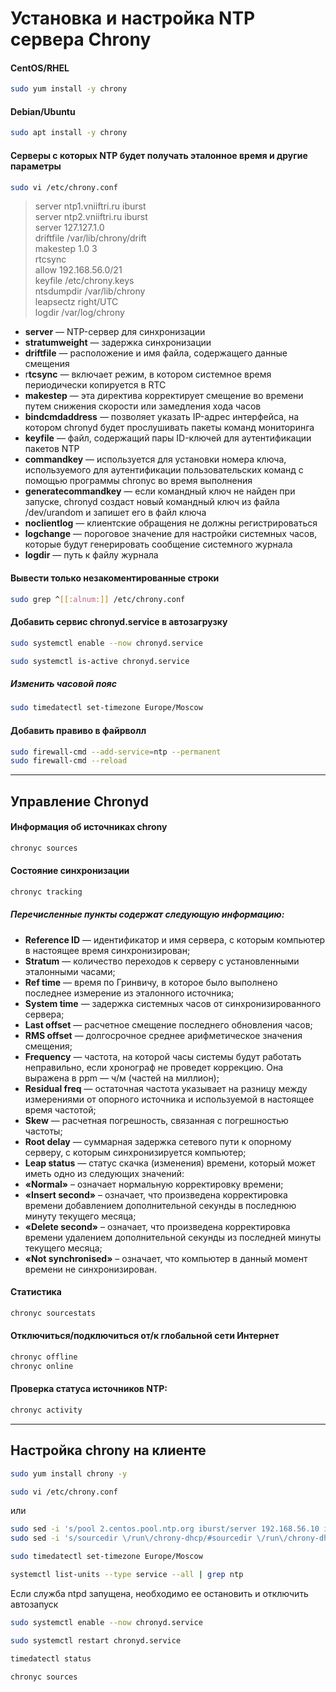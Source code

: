 # Установка и настройка NTP сервера Chrony
#### CentOS/RHEL
```bash
sudo yum install -y chrony
```
#### Debian/Ubuntu
```bash
sudo apt install -y chrony
```

#### Серверы с которых NTP будет получать эталонное время и другие параметры
```bash
sudo vi /etc/chrony.conf
```

> server ntp1.vniiftri.ru iburst  
> server ntp2.vniiftri.ru iburst  
> server 127.127.1.0  
> driftfile /var/lib/chrony/drift  
> makestep 1.0 3  
> rtcsync  
> allow 192.168.56.0/21  
> keyfile /etc/chrony.keys  
> ntsdumpdir /var/lib/chrony  
> leapsectz right/UTC  
> logdir /var/log/chrony


- **server** — NTP-сервер для синхронизации
- **stratumweight** — задержка синхронизации
- **driftfile** — расположение и имя файла, содержащего данные смещения
- r**tcsync** — включает режим, в котором системное время периодически копируется в RTC
- **makestep** — эта директива корректирует смещение во времени путем снижения скорости или замедления хода часов
- **bindcmdaddress** — позволяет указать IP-адрес интерфейса, на котором chronyd будет прослушивать пакеты команд мониторинга
- **keyfile** — файл, содержащий пары ID-ключей для аутентификации пакетов NTP
- **commandkey** — используется для установки номера ключа, используемого для аутентификации пользовательских команд с помощью программы chronyc во время выполнения
- **generatecommandkey** — если командный ключ не найден при запуске, chronyd создаст новый командный ключ из файла /dev/urandom и запишет его в файл ключа
- **noclientlog** — клиентские обращения не должны регистрироваться
- **logchange** — пороговое значение для настройки системных часов, которые будут генерировать сообщение системного журнала
- **logdir** — путь к файлу журнала


#### Вывести только незакоментированные строки
```bash
sudo grep ^[[:alnum:]] /etc/chrony.conf
```
#### Добавить сервис chronyd.service в автозагрузку
```bash
sudo systemctl enable --now chronyd.service
```
```bash
sudo systemctl is-active chronyd.service
```
##### Изменить часовой пояс
```bash
sudo timedatectl set-timezone Europe/Moscow
```
#### Добавить правиво в файрволл
```bash
sudo firewall-cmd --add-service=ntp --permanent
sudo firewall-cmd --reload
```
----
## Управление Chronyd
#### Информация об источниках chrony
```bash
chronyc sources
```
#### Состояние синхронизации
```bash
chronyc tracking
```
##### Перечисленные пункты содержат следующую информацию:

- **Reference ID** — идентификатор и имя сервера, с которым компьютер в настоящее время синхронизирован;
- **Stratum** — количество переходов к серверу с установленными эталонными часами;
- **Ref time** — время по Гринвичу, в которое было выполнено последнее измерение из эталонного источника;
- **System time** — задержка системных часов от синхронизированного сервера;
- **Last offset** — расчетное смещение последнего обновления часов;
- **RMS offset** — долгосрочное среднее арифметическое значения смещения;
- **Frequency** — частота, на которой часы системы будут работать неправильно, если хронограф не проведет коррекцию. Она выражена в ppm — ч/м (частей на миллион);
- **Residual freq** — остаточная частота указывает на разницу между измерениями от опорного источника и используемой в настоящее время частотой;
- **Skew** — расчетная погрешность, связанная с погрешностью частоты;
- **Root delay** — суммарная задержка сетевого пути к опорному серверу, с которым синхронизируется компьютер;
- **Leap status** — статус скачка (изменения) времени, который может иметь одно из следующих значений:
- **«Normal»** – означает нормальную корректировку времени;
- **«Insert second»** – означает, что произведена корректировка времени добавлением дополнительной секунды в последнюю минуту текущего месяца;
- **«Delete second»** – означает, что произведена корректировка времени удалением дополнительной секунды из последней минуты текущего месяца;
- **«Not synchronised»** – означает, что компьютер в данный момент времени не синхронизирован.


#### Статистика
```bash
chronyc sourcestats
```
#### Отключиться/подключиться от/к глобальной сети Интернет
```bash
chronyc offline
chronyc online
```
#### Проверка статуса источников NTP:
```bash
chronyc activity
```
----

## Настройка chrony на клиенте

```bash
sudo yum install chrony -y
```
```bash
sudo vi /etc/chrony.conf
```
или
```bash
sudo sed -i 's/pool 2.centos.pool.ntp.org iburst/server 192.168.56.10 iburst/' /etc/chrony.conf
sudo sed -i 's/sourcedir \/run\/chrony-dhcp/#sourcedir \/run\/chrony-dhcp/' /etc/chrony.conf
```
```bash
sudo timedatectl set-timezone Europe/Moscow
```
```bash
systemctl list-units --type service --all | grep ntp
```
Если служба ntpd запущена, необходимо ее остановить и отключить автозапуск
```bash
sudo systemctl enable --now chronyd.service
```
```bash
sudo systemctl restart chronyd.service
```
```bash
timedatectl status
```
```bash
chronyc sources
```


